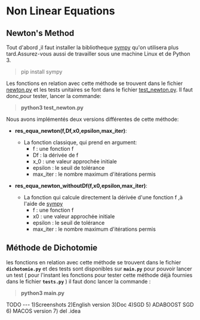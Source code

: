 # Non Linear Equations
## Newton's Method
 Tout d'abord ,il faut installer la bibliotheque [sympy](https://www.sympy.org/en/index.html "sympy doc") qu'on utilisera plus tard.Assurez-vous aussi de travailler sous une machine Linux et de Python 3.
 > pip install sympy 
 
 Les fonctions en relation avec cette méthode se trouvent dans le fichier [newton.py](newton.py) et les tests unitaires se font dans le fichier [test_newton.py](test_newton.py).
 Il faut donc,pour tester, lancer la commande:
 > **python3 test_newton.py**
 
 Nous avons implémentés deux versions différentes de cette méthode:
 * **res_equa_newton(f,Df,x0,epsilon,max_iter)**:
 	* La fonction classique, qui prend en argument:
	  * f : une fonction f 
	  * Df : la dérivée de f
	  * x_0  : une valeur approchée initiale
	  * epsilon : le seuil de tolérance 
	  * max_iter : le nombre maximum d'itérations permis
	 
 * **res_equa_newton_withoutDf(f,x0,epsilon,max_iter)**:
 	* La fonction qui calcule directement la dérivée d'une fonction f ,à l'aide de [sympy](https://www.sympy.org/en/index.html "sympy doc")
 	  * f : une fonction f 
	  * x0  : une valeur approchée initiale
	  * epsilon : le seuil de tolérance 
	  * max_iter : le nombre maximum d'itérations permis
 
## Méthode de Dichotomie

les fonctions en relation avec cette méthode se trouvent dans le fichier 
**`dichotomie.py`** et des tests sont disponibles sur **`main.py`** 
pour pouvoir lancer un test ( pour l'instant les fonctions pour tester cette méthode
déjà fournies  dans le fichier **`tests.py`**  ) il faut donc lancer la commande : 
>**python3 main.py**

TODO --- 
1)Screenshots
2)English version 
3)Doc
4)SGD
5) ADABOOST SGD
6) MACOS version
7) del .idea
